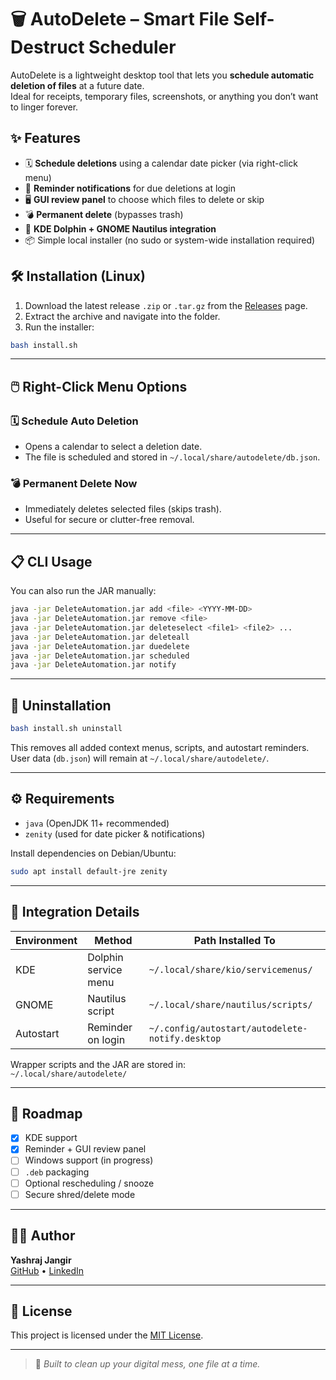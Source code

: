 # 🗑️ AutoDelete – Smart File Self-Destruct Scheduler

AutoDelete is a lightweight desktop tool that lets you **schedule automatic deletion of files** at a future date.  
Ideal for receipts, temporary files, screenshots, or anything you don’t want to linger forever.

## ✨ Features

- 🗓️ **Schedule deletions** using a calendar date picker (via right-click menu)
- 🔔 **Reminder notifications** for due deletions at login
- 🖥️ **GUI review panel** to choose which files to delete or skip
- 💣 **Permanent delete** (bypasses trash)
- 📁 **KDE Dolphin + GNOME Nautilus integration**
- 📦 Simple local installer (no sudo or system-wide installation required)

## 🛠️ Installation (Linux)

1. Download the latest release `.zip` or `.tar.gz` from the [Releases](https://github.com/yasshhhraj/autodeletion/releases) page.
2. Extract the archive and navigate into the folder.
3. Run the installer:

```bash
bash install.sh
```

---

## 🖱️ Right-Click Menu Options

### 🗓️ Schedule Auto Deletion

- Opens a calendar to select a deletion date.
- The file is scheduled and stored in `~/.local/share/autodelete/db.json`.

### 💣 Permanent Delete Now

- Immediately deletes selected files (skips trash).
- Useful for secure or clutter-free removal.

---

## 📋 CLI Usage

You can also run the JAR manually:

```bash
java -jar DeleteAutomation.jar add <file> <YYYY-MM-DD>
java -jar DeleteAutomation.jar remove <file>
java -jar DeleteAutomation.jar deleteselect <file1> <file2> ...
java -jar DeleteAutomation.jar deleteall
java -jar DeleteAutomation.jar duedelete
java -jar DeleteAutomation.jar scheduled
java -jar DeleteAutomation.jar notify
```

---

## 🔄 Uninstallation

```bash
bash install.sh uninstall
```

This removes all added context menus, scripts, and autostart reminders.  
User data (`db.json`) will remain at `~/.local/share/autodelete/`.

---

## ⚙️ Requirements

- `java` (OpenJDK 11+ recommended)
- `zenity` (used for date picker & notifications)

Install dependencies on Debian/Ubuntu:

```bash
sudo apt install default-jre zenity
```

---

## 🧩 Integration Details

| Environment | Method               | Path Installed To                              |
|-------------|----------------------|------------------------------------------------|
| KDE         | Dolphin service menu | `~/.local/share/kio/servicemenus/`             |
| GNOME       | Nautilus script      | `~/.local/share/nautilus/scripts/`             |
| Autostart   | Reminder on login    | `~/.config/autostart/autodelete-notify.desktop` |

Wrapper scripts and the JAR are stored in:  
`~/.local/share/autodelete/`

---

## 🚀 Roadmap

- [x] KDE support
- [x] Reminder + GUI review panel
- [ ] Windows support (in progress)
- [ ] `.deb` packaging
- [ ] Optional rescheduling / snooze
- [ ] Secure shred/delete mode

---

## 👨‍💻 Author

**Yashraj Jangir**  
[GitHub](https://github.com/yasshhhraj) • [LinkedIn](https://www.linkedin.com/in/yashraj-jangir-a6111512b/)

---

## 📄 License

This project is licensed under the [MIT License](LICENSE).

---

> 🧹 _Built to clean up your digital mess, one file at a time._
